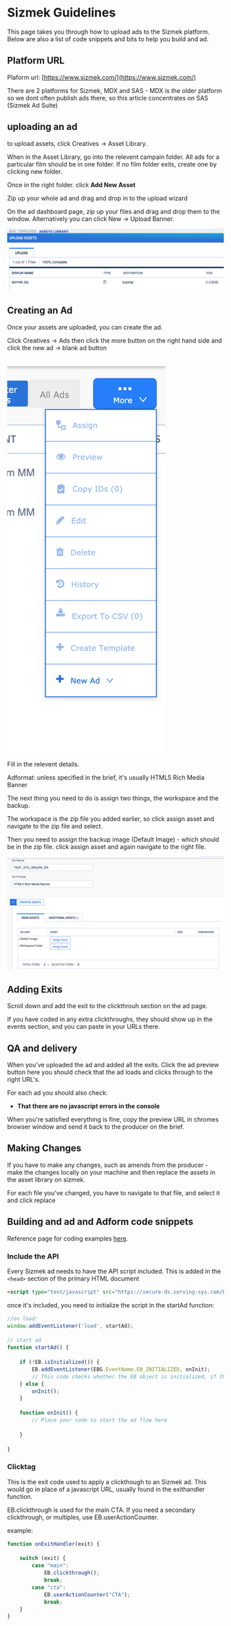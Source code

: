 <!-- TITLE: Sizmek -->
<!-- SUBTITLE: Sizmek coding guidelines -->

# Sizmek Guidelines

This page takes you through how to upload ads to the Sizmek platform. Below are also a list of code snippets and bits to help you build and ad.

## Platform URL
Plaform url: [https://www.sizmek.com/](https://www.sizmek.com/)

There are 2 platforms for Sizmek, MDX and SAS - MDX is the older platform so we dont often publish ads there, so this article concentrates on SAS (Sizmek Ad Suite)

## uploading an ad

to upload assets, click Creatives -> Asset Library.

When in the Asset Library, go into the relevent campain folder. All ads for a particular film should be in one folder. If no film folder exits, create one by clicking new folder.

Once in the right folder. click **Add New Asset**

Zip up your whole ad and drag and drop in to the upload wizard

On the ad dashboard page, zip up your files and drag and drop them to the window. Alternatively you can click New -> Upload Banner.

![Upload Window](/uploads/screenshot-2019-03-20-at-11-03-17.png "Upload Window")

## Creating an Ad

Once your assets are uploaded, you can create the ad.

Click Creatives -> Ads then click the more button on the right hand side and click the new ad -> blank ad button

![Sizmek New Ad](/uploads/sizmek-new-ad.png "Sizmek New Ad")

Fill in the relevent details. 

Adformat: unless specified in the brief, it's usually HTML5 Rich Media Banner

The next thing you need to do is assign two things, the workspace and the backup.

The workspace is the zip file you added earlier, so click assign asset and navigate to the zip file and select.

Then you need to assign the backup image (Default Image) - which should be in the zip file. click assign asset and again navigate to the right file.

![Sizmek Ad Creation 1](/uploads/sizmek-ad-creation-1.png "Sizmek Ad Creation 1")


## Adding Exits

Scroll down and add the exit to the clickthrouh section on the ad page.

If you have coded in any extra clickthroughs, they should show up in the events section, and you can paste in your URLs there.

## QA and delivery

When you've uploaded the ad and added all the exits. Click the ad preview button here you should check that the ad loads and clicks through to the right URL's. 

For each ad you should also check:

* **That there are no javascript errors in the console**


When you're satisfied everything is fine, copy the preview URL in chromes browser window and send it back to the producer on the brief.

## Making Changes

If you have to make any changes, such as amends from the producer - make the changes locally on your machine and then replace the assets in the asset library on sizmek.

For each file you've changed, you have to navigate to that file, and select it and click replace

## Building and ad and Adform code snippets

Reference page for coding examples [here](https://developers.sizmek.com/hc/en-us/sections/201689733-Getting-Started).

### Include the API

Every Sizmek ad needs to have the API script included. This is added in the `<head>` section of the primary HTML document


```html
<script type="text/javascript" src="https://secure-ds.serving-sys.com/BurstingScript/EBLoader.js"></script>

```

once it's included, you need to initialize the script in the startAd function:

```javascript
//on load:
window.addEventListener('load', startAd);

// start ad
function startAd() {

    if (!EB.isInitialized()) {
        EB.addEventListener(EBG.EventName.EB_INITIALIZED, onInit);
        // This code checks whether the EB object is initialized, if the object is initialized, it launches the function "onInit", otherwise "EB_INITIALIZED" event.
    } else {
        onInit();
    }

    function onInit() {
        // Place your code to start the ad flow here
       
    }

}
```



### Clicktag

This is the exit code used to apply a clickthough to an Sizmek ad. This would go in place of a javascript URL, usually found in the exithandler function.

EB.clickthrough is used for the main CTA. If you need a secondary clickthrough, or multiples, use EB.userActionCounter.

example:


```javascript
function onExitHandler(exit) {

    switch (exit) {
        case "main":
            EB.clickthrough();
            break;
        case "cta":
            EB.userActionCounter("CTA");
            break;
    }
}
```





